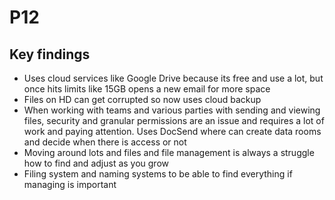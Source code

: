# P12

## Key findings

* Uses cloud services like Google Drive because its free and use a lot, but once hits limits like 15GB opens a new email for more space
* Files on HD can get corrupted so now uses cloud backup
* When working with teams and various parties with sending and viewing files, security and granular permissions are an issue and requires a lot of work and paying attention. Uses DocSend where can create data rooms and decide when there is access or not
* Moving around lots and files and file management is always a struggle how to find and adjust as you grow
* Filing system and naming systems to be able to find everything if managing is important
